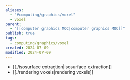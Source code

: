 ```yaml
---
aliases:
  - "#computing/graphics/voxel"
  - voxel
parent:
  - "[[computer graphics MOC|computer graphics MOC]]"
publish: true
tags:
  - computing/graphics/voxel
created: 2024-07-09
modified: 2024-07-09
---
```

- [[./isosurface extraction|isosurface extraction]]
- [[./rendering voxels|rendering voxels]]